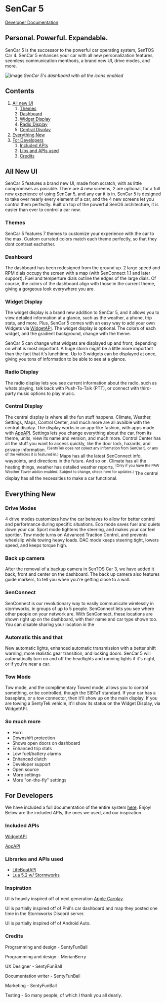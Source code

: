 # SenCar 5
[Developer Documentation](docs/docs.md)

## Personal. Powerful. Expandable.

SenCar 5 is the successor to the powerful car operating system, SenTOS Car 4. SenCar 5 enhances your car with all new personalization features, seemless communication menthods, a brand new UI, drive modes, and more.


![image](https://user-images.githubusercontent.com/57205125/189500625-71f081b0-4ebf-4e78-ba87-26da43e05022.png)
*SenCar 5's dashboard with all the icons enabled*

## Contents
1. [All new UI](#all-new-ui)
    1. [Themes](#themes)
    2. [Dashboard](#dashboard)
    3. [Widget Display](#widget-display)
    4. [Radio Display](#radio-display)
    5. [Central Display](#central-display)
2. [Everything New](#everything-new)
3. [For Developers](#for-developers)
    1. [Included APIs](#included-apis)
    2. [Libs and APIs used](#libraries-and-apis-used)
    3. [Credits](#credits)

## All New UI
SenCar 5 features a brand new UI, made from scratch, with as little compromises as possible. There are 4 new screens, 2 are optional, for a full new experience of using SenCar 5, and any car it is in. SenCar 5 is designed to take over nearly every element of a car, and the 4 new screens let you control them perfectly. Built on top of the powerful SenOS architecture, it is easier than ever to control a car now. 

### Themes
SenCar 5 features 7 themes to customize your experience with the car to the max. Custom currated colors match each theme perfectly, so that they dont contrast eachother. 

### Dashboard
The dashboard has been redesigned from the ground up. 2 large speed and RPM dials occupy the screen with a map (with SenConnect 1.1 and later support). Fuel and temperture dials outline the edges of the large dials. Of course, the colors of the dashboard align with those in the current theme, giving a gorgeous look everywhere you are. 

### Widget Display
The widget display is a brand new addition to SenCar 5, and it allows you to view detailed information at a glance, such as the weather, a phone, trip stats, and more. Plus, SenCar 5 comes with an easy way to add your own Widgets via [WidgetAPI](docs/apis/widgetapi.md). The widget display is optional. The colors of each widget, and the gradient background, change with the theme.

SenCar 5 can change what widgets are displayed up and front, depending on what is most important. A huge storm might be a little more important than the fact that it's lunchtime. Up to 3 widgets can be displayed at once, giving you tons of information to be able to see at a glance.

### Radio Display
The radio display lets you see current information about the radio, such as whats playing, talk back with Push-To-Talk (PTT), or connect with third-party music options to play music.

### Central Display
The central display is where all the fun stuff happens. Climate, Weather, Settings, Maps, Control Center, and much more are all availble with the central display. The display works in an app-like fashion, with apps made with [AppAPI](docs/apis/appapi.md). Settings lets you change everything about the car, from its theme, units, view its name and version, and much more. Control Center has all the stuff you want to access quickly, like the door lock, hazards, and privacy information. <sup>(SentyTek does not collect any information from SenCar 5, or any of the vehicles it is featured in.)</sup> Maps has all the latest SenConnect info, waypoints, and directions in the future. And so on. Climate has all the heating things, weather has detailed weather reports. <sup> (Only if you have the PAW Weather Tower addon enabled. Subject to change, check here for updates.)</sup> The central display has all the necessities to make a car functional.

## Everything New

### Drive Modes
4 drive modes customizes how the car behaves to allow for better control and performance during specific situations. Eco mode saves fuel and quiets down your car. Sport mode tightens the steering, and makes your car feel sportier. Tow mode turns on Advanced Traction Control, and prevents wheelslip while towing heavy loads. DAC mode keeps steering tight, lowers speed, and keeps torque high.

### Back up camera
After the removal of a backup camera in SenTOS Car 3, we have added it back, front and center on the dashboard. The back up camera also features guide markers, to tell you when you're getting close to a wall.

### SenConnect
SenConnect is our revolutionary way to easily communicate wirelessly in stormworks, in groups of up to 5 people. SenConnect lets you see where other people on your network are. With SenConnect, these locations are shown right up on the dashboard, with their name and car type shown too. You can disable sharing your location in the 

### Automatic this and that
New automatic lights, enhanced automatic transmission with a better shift warning, more realistic gear transition, and locking doors. SenCar 5 will automatically turn on and off the headlights and running lights if it's night, or if you're near a car. 

### Tow Mode
Tow mode, and the complimentary Towed mode, allows you to control something, or be controlled, though the SIBTaT standard. If your car has a baseplate, or a tow connector, then it'll show up on the main display. If you are towing a SentyTek vehicle, it'll show its status on the Widget Display, via WidgetAPI.

### So much more
- Horn
- Downshift protection
- Shows open doors on dashboard
- Enhanced trip stats
- Low fuel/battery alarms
- Enhanced clutch
- Developer support
- Open source
- More settings
- More "on-the-fly" settings

## For Developers
We have included a full documentation of the entire system [here](/docs/docs.md). Enjoy!
Below are the included APIs, the ones we used, and our inspiration

### Included APIs
[WidgetAPI](/docs/apis/widgetapi.md)

[AppAPI](/docs/apis/appapi.md)

### Libraries and APIs used
 - [LifeBoatAPI](https://marketplace.visualstudio.com/items?itemName=NameousChangey.lifeboatapi)
 - [Lua 5.2 w/ Stormworks](https://www.lua.org/manual/5.2/)

### Inspiration
UI is heavily inspired off of next generation [Apple Carplay](https://www.wired.com/story/apple-carplay-dashboard-touchscreen-distracted-driving/).

UI is partially inspired off of Phil's car dashboard and map they posted one time in the Stormworks Discord server.

UI is partially inspired off of Android Auto.

### Credits
Programming and design - SentyFunBall

Programming and design - MerianBerry

UX Designer - SentyFunBall

Documentation writer - SentyFunBall

Marketing - SentyFunBall

Testing - So many people, of which I thank you all dearly.
